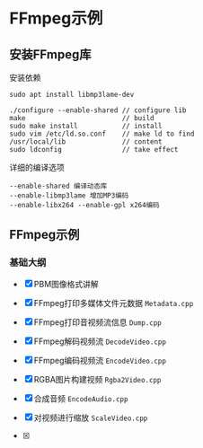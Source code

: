 # FFmpeg示例

## 安装FFmpeg库

安装依赖

```
sudo apt install libmp3lame-dev
```

```
./configure --enable-shared // configure lib
make                        // build
sudo make install           // install
sudo vim /etc/ld.so.conf    // make ld to find
/usr/local/lib              // content
sudo ldconfig               // take effect
```

详细的编译选项
```
--enable-shared 编译动态库
--enable-libmp3lame 增加MP3编码
--enable-libx264 --enable-gpl x264编码
```

## FFmpeg示例

### 基础大纲

- [x] PBM图像格式讲解

- [x] FFmpeg打印多媒体文件元数据 `Metadata.cpp`

- [x] FFmpeg打印音视频流信息 `Dump.cpp`

- [x] FFmpeg解码视频流 `DecodeVideo.cpp`

- [x] FFmpeg编码视频流 `EncodeVideo.cpp`

- [x] RGBA图片构建视频 `Rgba2Video.cpp`

- [x] 合成音频 `EncodeAudio.cpp`

- [x] 对视频进行缩放 `ScaleVideo.cpp`

- [x] 


